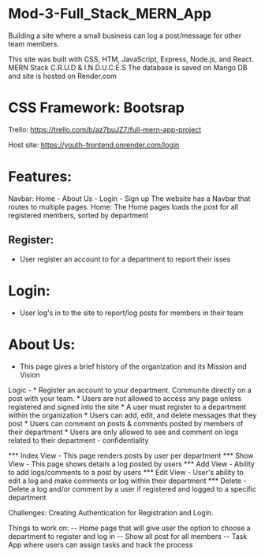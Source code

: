 ﻿# Mod-3-Full_Stack_MERN_App
Building a site where a small business can log a post/message for other team members. 

This site was built with CSS, HTM, JavaScript, Express, Node.js, and React.
MERN Stack 
C.R.U.D  & I.N.D.U.C.E.S 
The database is saved on Mango DB and site is hosted on Render.com 

# CSS Framework: Bootsrap 

Trello: https://trello.com/b/az7buJZ7/full-mern-app-project

Host site: https://youth-frontend.onrender.com/login

# Features:
Navbar: Home - About Us - Login - Sign up 
The website has a Navbar that routes to multiple pages. 
Home: The Home pages loads the post for all registered members, sorted by department

## Register: 
 - User register an account to for a department to report their isses

# Login: 
- User log's in to the site to report/log posts for members in their team 

# About Us: 
- This page gives a brief history of the organization and its Mission and Vision 


Logic -
    * Register an account to your department. Communite directly on a post with your team. 
    * Users are not allowed to access any page unless registered and signed into the site 
    * A user must register to a department within the organization 
    * Users can add, edit, and delete messages that they post
    * Users can comment on posts & comments posted by members of their department 
    * Users are only allowed to see and comment on logs related to their department - confidentiality 

*** Index View - This page renders posts by user per department 
*** Show View - This page shows details a log posted by users 
*** Add View - Ability to add logs/comments to a post by users 
*** Edit View - User's ability to edit a log and make comments or log within their department 
*** Delete - Delete a log and/or comment by a user if registered and logged to a specific department  

Challenges:
Creating Authentication for Registration and Login. 

Things to work on: 
-- Home page that will give user the option to choose a department to register and log in 
-- Show all post for all members 
-- Task App where users can assign tasks and track the process 
